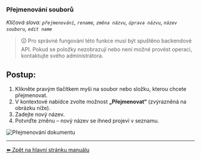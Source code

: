 ### Přejmenování souborů
*Klíčová slova: `přejmenování`, `rename`, `změna názvu`, `úprava názvu`, `název souboru`, `edit name`*

> 🛈 Pro správné fungování této funkce musí být spuštěno backendové API. Pokud se položky nezobrazují nebo není možné provést operaci, kontaktujte svého administrátora.

## Postup:

1. Klikněte pravým tlačítkem myši na soubor nebo složku, kterou chcete přejmenovat.
2. V kontextové nabídce zvolte možnost **„Přejmenovat“** (zvýrazněná na obrázku níže).
3. Zadejte nový název.
4. Potvrďte změnu – nový název se ihned projeví v seznamu.

![Přejmenování dokumentu](https://github.com/user-attachments/assets/9a1a7df4-5049-47a1-a583-b2ee7bec2302)

---

[⬅️ Zpět na hlavní stránku manuálu](../README.md)
